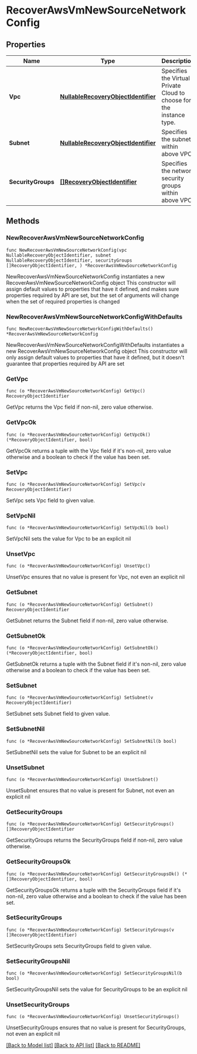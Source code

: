 # RecoverAwsVmNewSourceNetworkConfig

## Properties

Name | Type | Description | Notes
------------ | ------------- | ------------- | -------------
**Vpc** | [**NullableRecoveryObjectIdentifier**](RecoveryObjectIdentifier.md) | Specifies the Virtual Private Cloud to choose for the instance type. | 
**Subnet** | [**NullableRecoveryObjectIdentifier**](RecoveryObjectIdentifier.md) | Specifies the subnet within above VPC. | 
**SecurityGroups** | [**[]RecoveryObjectIdentifier**](RecoveryObjectIdentifier.md) | Specifies the network security groups within above VPC. | 

## Methods

### NewRecoverAwsVmNewSourceNetworkConfig

`func NewRecoverAwsVmNewSourceNetworkConfig(vpc NullableRecoveryObjectIdentifier, subnet NullableRecoveryObjectIdentifier, securityGroups []RecoveryObjectIdentifier, ) *RecoverAwsVmNewSourceNetworkConfig`

NewRecoverAwsVmNewSourceNetworkConfig instantiates a new RecoverAwsVmNewSourceNetworkConfig object
This constructor will assign default values to properties that have it defined,
and makes sure properties required by API are set, but the set of arguments
will change when the set of required properties is changed

### NewRecoverAwsVmNewSourceNetworkConfigWithDefaults

`func NewRecoverAwsVmNewSourceNetworkConfigWithDefaults() *RecoverAwsVmNewSourceNetworkConfig`

NewRecoverAwsVmNewSourceNetworkConfigWithDefaults instantiates a new RecoverAwsVmNewSourceNetworkConfig object
This constructor will only assign default values to properties that have it defined,
but it doesn't guarantee that properties required by API are set

### GetVpc

`func (o *RecoverAwsVmNewSourceNetworkConfig) GetVpc() RecoveryObjectIdentifier`

GetVpc returns the Vpc field if non-nil, zero value otherwise.

### GetVpcOk

`func (o *RecoverAwsVmNewSourceNetworkConfig) GetVpcOk() (*RecoveryObjectIdentifier, bool)`

GetVpcOk returns a tuple with the Vpc field if it's non-nil, zero value otherwise
and a boolean to check if the value has been set.

### SetVpc

`func (o *RecoverAwsVmNewSourceNetworkConfig) SetVpc(v RecoveryObjectIdentifier)`

SetVpc sets Vpc field to given value.


### SetVpcNil

`func (o *RecoverAwsVmNewSourceNetworkConfig) SetVpcNil(b bool)`

 SetVpcNil sets the value for Vpc to be an explicit nil

### UnsetVpc
`func (o *RecoverAwsVmNewSourceNetworkConfig) UnsetVpc()`

UnsetVpc ensures that no value is present for Vpc, not even an explicit nil
### GetSubnet

`func (o *RecoverAwsVmNewSourceNetworkConfig) GetSubnet() RecoveryObjectIdentifier`

GetSubnet returns the Subnet field if non-nil, zero value otherwise.

### GetSubnetOk

`func (o *RecoverAwsVmNewSourceNetworkConfig) GetSubnetOk() (*RecoveryObjectIdentifier, bool)`

GetSubnetOk returns a tuple with the Subnet field if it's non-nil, zero value otherwise
and a boolean to check if the value has been set.

### SetSubnet

`func (o *RecoverAwsVmNewSourceNetworkConfig) SetSubnet(v RecoveryObjectIdentifier)`

SetSubnet sets Subnet field to given value.


### SetSubnetNil

`func (o *RecoverAwsVmNewSourceNetworkConfig) SetSubnetNil(b bool)`

 SetSubnetNil sets the value for Subnet to be an explicit nil

### UnsetSubnet
`func (o *RecoverAwsVmNewSourceNetworkConfig) UnsetSubnet()`

UnsetSubnet ensures that no value is present for Subnet, not even an explicit nil
### GetSecurityGroups

`func (o *RecoverAwsVmNewSourceNetworkConfig) GetSecurityGroups() []RecoveryObjectIdentifier`

GetSecurityGroups returns the SecurityGroups field if non-nil, zero value otherwise.

### GetSecurityGroupsOk

`func (o *RecoverAwsVmNewSourceNetworkConfig) GetSecurityGroupsOk() (*[]RecoveryObjectIdentifier, bool)`

GetSecurityGroupsOk returns a tuple with the SecurityGroups field if it's non-nil, zero value otherwise
and a boolean to check if the value has been set.

### SetSecurityGroups

`func (o *RecoverAwsVmNewSourceNetworkConfig) SetSecurityGroups(v []RecoveryObjectIdentifier)`

SetSecurityGroups sets SecurityGroups field to given value.


### SetSecurityGroupsNil

`func (o *RecoverAwsVmNewSourceNetworkConfig) SetSecurityGroupsNil(b bool)`

 SetSecurityGroupsNil sets the value for SecurityGroups to be an explicit nil

### UnsetSecurityGroups
`func (o *RecoverAwsVmNewSourceNetworkConfig) UnsetSecurityGroups()`

UnsetSecurityGroups ensures that no value is present for SecurityGroups, not even an explicit nil

[[Back to Model list]](../README.md#documentation-for-models) [[Back to API list]](../README.md#documentation-for-api-endpoints) [[Back to README]](../README.md)


